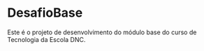# DesafioBase
Este é o projeto de desenvolvimento do módulo base do curso de Tecnologia da Escola DNC.
